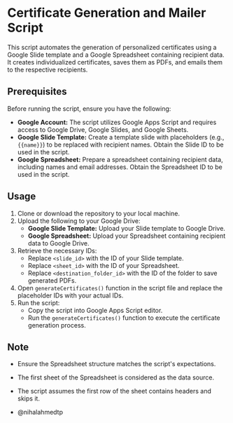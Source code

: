 # Certificate Generation and Mailer Script

This script automates the generation of personalized certificates using a Google Slide template and a Google Spreadsheet containing recipient data. It creates individualized certificates, saves them as PDFs, and emails them to the respective recipients.

## Prerequisites

Before running the script, ensure you have the following:

- **Google Account:** The script utilizes Google Apps Script and requires access to Google Drive, Google Slides, and Google Sheets.
- **Google Slide Template:** Create a template slide with placeholders (e.g., `{{name}}`) to be replaced with recipient names. Obtain the Slide ID to be used in the script.
- **Google Spreadsheet:** Prepare a spreadsheet containing recipient data, including names and email addresses. Obtain the Spreadsheet ID to be used in the script.

## Usage

1. Clone or download the repository to your local machine.
2. Upload the following to your Google Drive:
   - **Google Slide Template:** Upload your Slide template to Google Drive.
   - **Google Spreadsheet:** Upload your Spreadsheet containing recipient data to Google Drive.
3. Retrieve the necessary IDs:
   - Replace `<slide_id>` with the ID of your Slide template.
   - Replace `<sheet_id>` with the ID of your Spreadsheet.
   - Replace `<destination_folder_id>` with the ID of the folder to save generated PDFs.
4. Open `generateCertificates()` function in the script file and replace the placeholder IDs with your actual IDs.
5. Run the script:
   - Copy the script into Google Apps Script editor.
   - Run the `generateCertificates()` function to execute the certificate generation process.

## Note

- Ensure the Spreadsheet structure matches the script's expectations.
- The first sheet of the Spreadsheet is considered as the data source.
- The script assumes the first row of the sheet contains headers and skips it.


- @nihalahmedtp
